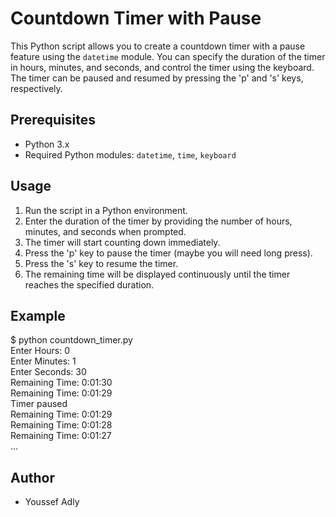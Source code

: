 # Countdown Timer with Pause

This Python script allows you to create a countdown timer with a pause feature using the `datetime` module. You can specify the duration of the timer in hours, minutes, and seconds, and control the timer using the keyboard. The timer can be paused and resumed by pressing the 'p' and 's' keys, respectively.

## Prerequisites

- Python 3.x
- Required Python modules: `datetime`, `time`, `keyboard`

## Usage

1. Run the script in a Python environment.
2. Enter the duration of the timer by providing the number of hours, minutes, and seconds when prompted.
3. The timer will start counting down immediately.
4. Press the 'p' key to pause the timer (maybe you will need long press).
5. Press the 's' key to resume the timer.
6. The remaining time will be displayed continuously until the timer reaches the specified duration.

## Example

$ python countdown_timer.py <br>
Enter Hours: 0 <br>
Enter Minutes: 1 <br>
Enter Seconds: 30 <br>
Remaining Time: 0:01:30 <br>
Remaining Time: 0:01:29 <br>
Timer paused <br>
Remaining Time: 0:01:29 <br>
Remaining Time: 0:01:28 <br>
Remaining Time: 0:01:27 <br>
... <br>

## Author

- Youssef Adly
